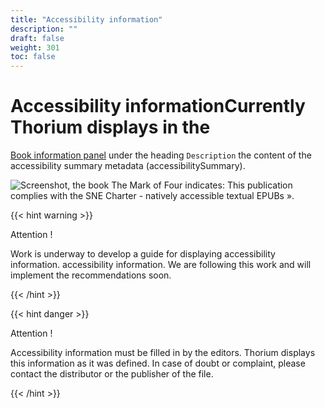 ```yaml
---
title: "Accessibility information"
description: ""
draft: false
weight: 301
toc: false
---
```


# Accessibility informationCurrently Thorium displays in the 
<a href="../400_shortcodes/404_glossary.html#bookInformation">Book information panel</a> 
under the heading `Description` the content of the accessibility summary metadata 
(<span lang="en">accessibilitySummary</span>). 

<img src="/thorium-reader-doc/images/local-fr/thorium-bookinfo-a11ysummary.png" alt="Screenshot, the book The Mark of Four indicates: This publication complies with the SNE Charter - natively accessible textual EPUBs »."/>

{{< hint warning >}}

Attention !

Work is underway to develop a guide for displaying accessibility information. 
accessibility information. We are following this work and will implement the recommendations 
soon.

{{< /hint >}}

{{< hint danger >}}

Attention !

Accessibility information must be filled in by the editors. 
Thorium displays this information as it was defined. 
In case of doubt or complaint, please contact the distributor or the publisher of the file.

{{< /hint >}}